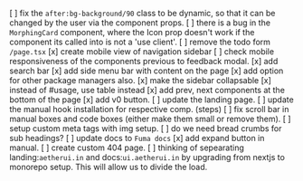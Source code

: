 [ ] fix the `after:bg-background/90` class to be dynamic, so that it can be changed by the user via the component props.
[ ] there is a bug in the `MorphingCard` component, where the Icon prop doesn't work if the component its called into is not a 'use client'.
[ ] remove the todo form `/page.tsx`
[x] create mobile view of navigation sidebar
[ ] check mobile responsiveness of the components previous to feedback modal.
[x] add search bar
[x] add side menu bar with content on the page
[x] add option for other package managers also.
[x] make the sidebar collapsable
[x] instead of #usage, use table instead
[x] add prev, next components at the bottom of the page
[x] add v0 button.
[ ] update the landing page.
[ ] update the manual hook installation for respective comp. (steps)
[ ] fix scroll bar in manual boxes and code boxes (either make them small or remove them).
[ ] setup custom meta tags with img setup.
[ ] do we need bread crumbs for sub headings?
[ ] update docs to `Fuma docs`
[x] add expand button in manual.
[ ] create custom 404 page.
[ ] thinking of sepearating landing:`aetherui.in` and docs:`ui.aetherui.in` by upgrading from nextjs to monorepo setup. This will allow us to divide the load.
